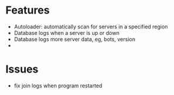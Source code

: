 # Features

- Autoloader: automatically scan for servers in a specified region
- Database logs when a server is up or down
- Database logs more server data, eg, bots, version
-

# Issues

- fix join logs when program restarted